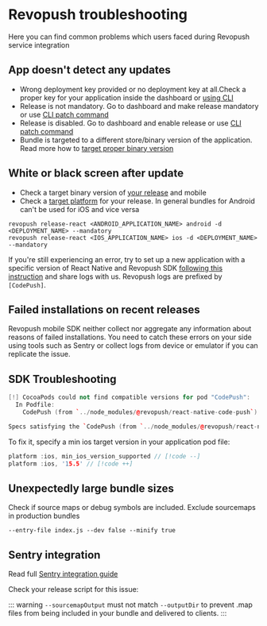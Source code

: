 # Revopush troubleshooting

Here you can find common problems which users faced during Revopush service integration

## App doesn't detect any updates

- Wrong deployment key provided or no deployment key at all.Check a proper key for your application inside the dashboard or [using CLI](/cli/deployment-management#cli-deployment-management-deploy-ls)
- Release is not mandatory. Go to dashboard and make release mandatory or use [CLI patch command](/cli/patching-update-metadata#patching-update-metadata)
- Release is disabled. Go to dashboard and enable release or use [CLI patch command](/cli/releasing-updates#disabled-parameter)
- Bundle is targeted to a different store/binary version of the application. Read more how to [target proper binary version](/cli/releasing-updates#target-binary-version-parameter)

## White or black screen after update

- Check a target binary version of [your release](/cli/releasing-updates#target-binary-version-parameter) and mobile
- Check a [target platform](/cli/releasing-updates#platform-parameter) for your release. In general bundles for Android can't be used for iOS and vice versa

```shell
revopush release-react <ANDROID_APPLICATION_NAME> android -d <DEPLOYMENT_NAME> --mandatory
revopush release-react <IOS_APPLICATION_NAME> ios -d <DEPLOYMENT_NAME> --mandatory
```

If you're still experiencing an error, try to set up a new application with a specific version of React Native and Revopush SDK [following this instruction](/troubleshooting/application-template) and share logs with us.
Revopush logs are prefixed by `[CodePush]`.

## Failed installations on recent releases

Revopush mobile SDK neither collect nor aggregate any information about reasons of failed installations.
You need to catch these errors on your side using tools such as Sentry or collect logs from device or emulator if you can replicate the issue.

## SDK Troubleshooting

```c++
[!] CocoaPods could not find compatible versions for pod "CodePush":
  In Podfile:
    CodePush (from `../node_modules/@revopush/react-native-code-push`)

Specs satisfying the `CodePush (from `../node_modules/@revopush/react-native-code-push`)` dependency were found, but they required a higher minimum deployment target.
```

To fix it, specify a min ios target version in your application pod file:

```c++
platform :ios, min_ios_version_supported // [!code --]
platform :ios, '15.5' // [!code ++]
```

## Unexpectedly large bundle sizes

Check if source maps or debug symbols are included. Exclude sourcemaps in production bundles

```shell
--entry-file index.js --dev false --minify true
```

## Sentry integration

Read full [Sentry integration guide](/cicd/sentry)

Check your release script for this issue:

::: warning
`--sourcemapOutput` must not match `--outputDir` to prevent .map files from being included in your bundle and delivered to clients.
:::





